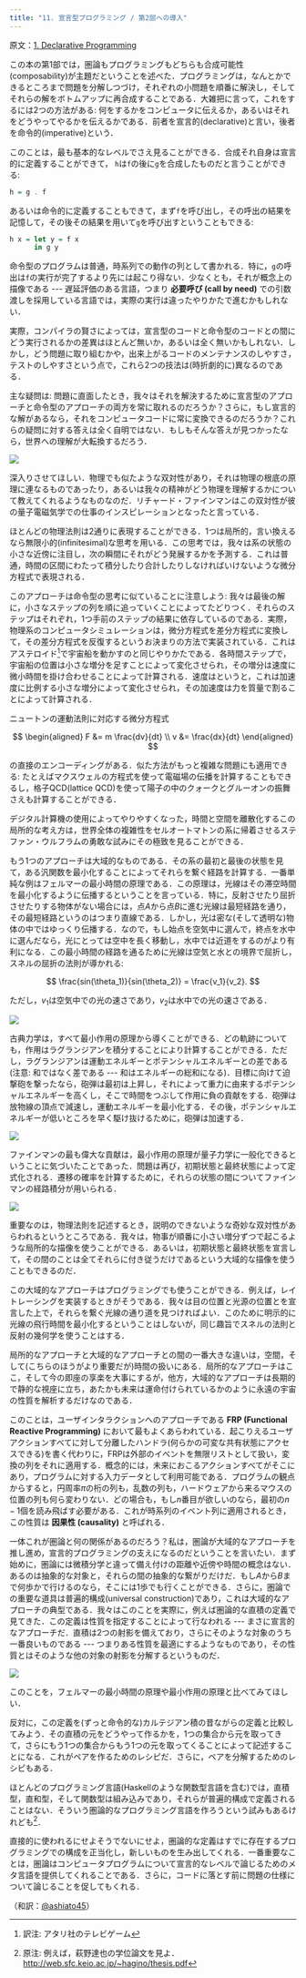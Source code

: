 ```yaml
---
title: "11. 宣言型プログラミング / 第2部への導入"
---
```


原文：[1. Declarative Programming](https://bartoszmilewski.com/2015/04/15/category-theory-and-declarative-programming/)


この本の第1部では，圏論もプログラミングもどちらも合成可能性(composability)が主題だということを述べた．プログラミングは，なんとかできるところまで問題を分解しつづけ，それぞれの小問題を順番に解決し，そしてそれらの解をボトムアップに再合成することである．大雑把に言って，これをするには2つの方法がある: 何をするかをコンピュータに伝えるか，あるいはそれをどうやってやるかを伝えるかである．前者を宣言的(declarative)と言い，後者を命令的(imperative)という．

このことは，最も基本的なレベルでさえ見ることができる．合成それ自身は宣言的に定義することができて， `h`は`f`の後に`g`を合成したものだと言うことができる:
```haskell
h = g . f
```
あるいは命令的に定義することもできて，まず`f`を呼び出し，その呼出の結果を記憶して，その後その結果を用いて`g`を呼び出すということもできる:
```haskell
h x = let y = f x
      in g y
```
命令型のプログラムは普通，時系列での動作の列として書かれる．特に，`g`の呼出は`f`の実行が完了するより先には起こり得ない．少なくとも，それが概念上の描像である --- 遅延評価のある言語，つまり **必要呼び (call by need)** での引数渡しを採用している言語では，実際の実行は違ったやりかたで進むかもしれない．

実際，コンパイラの賢さによっては，宣言型のコードと命令型のコードとの間にどう実行されるかの差異はほとんど無いか，あるいは全く無いかもしれない．しかし，どう問題に取り組むかや，出来上がるコードのメンテナンスのしやすさ，テストのしやすさという点で，これら2つの技法は(時折劇的に)異なるのである．

主な疑問は: 問題に直面したとき，我々はそれを解決するために宣言型のアプローチと命令型のアプローチの両方を常に取れるのだろうか？さらに，もし宣言的な解があるなら，それをコンピュータコードに常に変換できるのだろうか？これらの疑問に対する答えは全く自明ではない．もしもそんな答えが見つかったなら，世界への理解が大転換するだろう．

![](https://storage.googleapis.com/zenn-user-upload/xp3fkqgfsb5jdtvdt4ky9vbm915n)

深入りさせてほしい．物理でも似たような双対性があり，それは物理の根底の原理に連なるものであったり，あるいは我々の精神がどう物理を理解するかについて教えてくれるようなものなのだ．リチャード・ファインマンはこの双対性が彼の量子電磁気学での仕事のインスピレーションとなったと言っている．

ほとんどの物理法則は2通りに表現することができる．1つは局所的，言い換えるなら無限小的(infinitesimal)な思考を用いる．この思考では，我々は系の状態の小さな近傍に注目し，次の瞬間にそれがどう発展するかを予測する．これは普通，時間の区間にわたって積分したり合計したりしなければいけないような微分方程式で表現される．

このアプローチは命令型の思考に似ていることに注意しよう: 我々は最後の解に，小さなステップの列を順に追っていくことによってたどりつく．それらのステップはそれぞれ，1つ手前のステップの結果に依存しているのである．実際，物理系のコンピュータシミュレーションは，微分方程式を差分方程式に変換して，その差分方程式を反復するというお決まりの方法で実装されている．これはアステロイド[^1]で宇宙船を動かすのと同じやりかたである．各時間ステップで，宇宙船の位置は小さな増分を足すことによって変化させられ，その増分は速度に微小時間を掛け合わせることによって計算される．速度はというと，これは加速度に比例する小さな増分によって変化させられ，その加速度は力を質量で割ることによって計算される．

ニュートンの運動法則に対応する微分方程式

$$
\begin{aligned}
F &= m \frac{dv}{dt} \\
v &= \frac{dx}{dt}
\end{aligned}
$$

の直接のエンコーディングがある．似た方法がもっと複雑な問題にも適用できる: たとえばマクスウェルの方程式を使って電磁場の伝播を計算することもできるし，格子QCD(lattice QCD)を使って陽子の中のクォークとグルーオンの振舞さえも計算することができる．

デジタル計算機の使用によってやりやすくなった，時間と空間を離散化するこの局所的な考え方は，世界全体の複雑性をセルオートマトンの系に帰着させるステファン・ウルフラムの勇敢な試みにその極致を見ることができる．

もう1つのアプローチは大域的なものである．その系の最初と最後の状態を見て，ある汎関数を最小化することによってそれらを繋ぐ経路を計算する．一番単純な例はフェルマーの最小時間の原理である．この原理は，光線はその滞空時間を最小化するように伝播するということを言っている．特に，反射させたり屈折させたりする物体がない場合には，点$A$から点$B$に進む光線は最短経路を通り，その最短経路というのはつまり直線である．しかし，光は密な(そして透明な)物体の中ではゆっくり伝播する．なので，もし始点を空気中に選んで，終点を水中に選んだなら，光にとっては空中を長く移動し，水中では近道をするのがより有利になる．この最小時間の経路を通るために光線は空気と水との境界で屈折し，スネルの屈折の法則が導かれる:

$$
\frac{sin(\theta_1)}{sin(\theta_2)} = \frac{v_1}{v_2}.
$$

ただし，$v_1$は空気中での光の速さであり，$v_2$は水中での光の速さである．

![](https://storage.googleapis.com/zenn-user-upload/78s9tf2eogsvn2cd369425fzdyc6)

古典力学は，すべて最小作用の原理から導くことができる．どの軌跡についても，作用はラグランジアンを積分することにより計算することができる．ただし，ラグランジアンは運動エネルギーとポテンシャルエネルギーとの差である(注意: 和ではなく差である --- 和はエネルギーの総和になる)．目標に向けて迫撃砲を撃ったなら，砲弾は最初は上昇し，それによって重力に由来するポテンシャルエネルギーを高くし，そこで時間をつぶして作用に負の貢献をする．砲弾は放物線の頂点で減速し，運動エネルギーを最小化する．その後，ポテンシャルエネルギーが低いところを早く駆け抜けるために，砲弾は加速する．

![](https://storage.googleapis.com/zenn-user-upload/g4v028502l5yvozva81j1svz3h49)

ファインマンの最も偉大な貢献は，最小作用の原理が量子力学に一般化できるということに気づいたことであった．問題は再び，初期状態と最終状態によって定式化される．遷移の確率を計算するために，それらの状態の間についてファインマンの経路積分が用いられる．

![](https://storage.googleapis.com/zenn-user-upload/33zpjrnx2qf2v74f4v8vrh63fjbs)

重要なのは，物理法則を記述するとき，説明のできないような奇妙な双対性があらわれるというところである．我々は，物事が順番に小さい増分ずつで起こるような局所的な描像を使うことができる．あるいは，初期状態と最終状態を宣言して，その間のことは全てそれらに付き従うだけであるという大域的な描像を使うこともできるのだ．

この大域的なアプローチはプログラミングでも使うことができる．例えば，レイトレーシングを実装するときがそうである．我々は目の位置と光源の位置とを宣言した上で，それらを繋ぐ光線の通り道を見つければよい．このために明示的に光線の飛行時間を最小化するということはしないが，同じ趣旨でスネルの法則と反射の幾何学を使うことはする．

局所的なアプローチと大域的なアプローチとの間の一番大きな違いは，空間，そして(こちらのほうがより重要だが)時間の扱いにある．局所的なアプローチはここ，そして今の即座の享楽を大事にするが，他方，大域的なアプローチは長期的で静的な視座に立ち，あたかも未来は運命付けられているかのように永遠の宇宙の性質を解析するだけなのである．

このことは，ユーザインタラクションへのアプローチである **FRP (Functional Reactive Programming)** において最もよくあらわれている．起こりえるユーザアクションすべてに対して分離したハンドラ(何らかの可変な共有状態にアクセスできる)を書く代わりに，FRPは外部のイベントを無限リストとして扱い，変換の列をそれに適用する．概念的には，未来におこるアクションすべてがそこにあり，プログラムに対する入力データとして利用可能である．プログラムの観点からすると，円周率$\pi$の桁の列も，乱数の列も，ハードウェアから来るマウスの位置の列も何ら変わりない．どの場合も，もし$n$番目が欲しいのなら，最初の$n-1$個を読み飛ばす必要がある．これが時系列のイベント列に適用されるとき，この性質は **因果性 (causality)** と呼ばれる．

一体これが圏論と何の関係があるのだろう？私は，圏論が大域的なアプローチを推し進め，宣言的プログラミングの支えになるのだということを言いたい．まず始めに，圏論には微積分学と違って備え付けの距離や近傍や時間の概念はない．あるのは抽象的な対象と，それらの間の抽象的な繋がりだけだ．もし$A$から$B$まで何歩かで行けるのなら，そこには1歩でも行くことができる．さらに，圏論での重要な道具は普遍的構成(universal construction)であり，これは大域的なアプローチの典型である．我々はこのことを実際に，例えば圏論的な直積の定義で見てきた．この定義は性質を指定することによって行なわれる --- まさに宣言的なアプローチだ．直積は2つの射影を備えており，さらにそのような対象のうち一番良いものである --- つまりある性質を最適にするようなものであり，その性質とはそのような他の対象の射影を分解するというものだ．


![](https://storage.googleapis.com/zenn-user-upload/huo7oexpgcrw06q7kksrjfnbt5yj)

このことを，フェルマーの最小時間の原理や最小作用の原理と比べてみてほしい．

反対に，この定義を(ずっと命令的な)カルテジアン積の昔ながらの定義と比較してみよう．その直積の元をどうやって作るかを，1つの集合から元を取ってきて，さらにもう1つの集合からもう1つの元を取ってくることによって記述することになる．これがペアを作るためのレシピだ．さらに，ペアを分解するためのレシピもある．

ほとんどのプログラミング言語(Haskellのような関数型言語を含む)では，直積型，直和型，そして関数型は組み込みであり，それらが普遍的構成で定義されることはない．そういう圏論的なプログラミング言語を作ろうという試みもあるけれども[^2]．

直接的に使われるにせよそうでないにせよ，圏論的な定義はすでに存在するプログラミングでの構成を正当化し，新しいものを生み出してくれる．一番重要なことは，圏論はコンピュータプログラムについて宣言的なレベルで論じるためのメタ言語を提供してくれることである．さらに，コードに落とす前に問題の仕様について論じることを促してもくれる．

[^1]: 訳注: アタリ社のテレビゲーム
[^2]: 原注: 例えば，萩野達也の学位論文を見よ． http://web.sfc.keio.ac.jp/~hagino/thesis.pdf

（和訳：[@ashiato45](https://twitter.com/ashiato45)）
